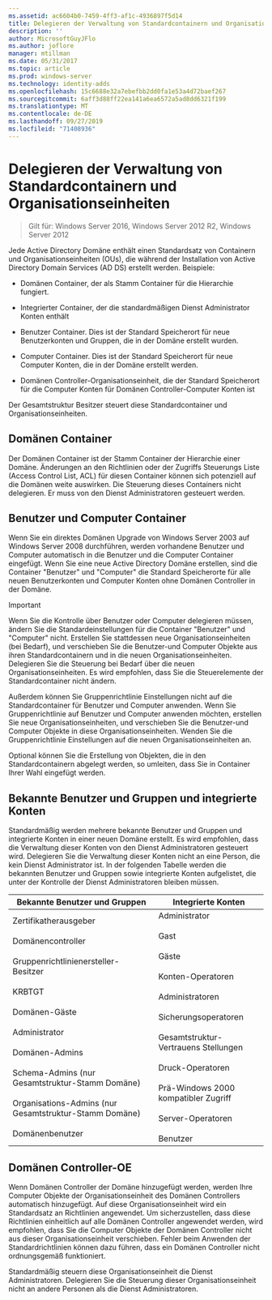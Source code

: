 ```yaml
---
ms.assetid: ac6604b0-7459-4ff3-af1c-4936897f5d14
title: Delegieren der Verwaltung von Standardcontainern und Organisationseinheiten
description: ''
author: MicrosoftGuyJFlo
ms.author: joflore
manager: mtillman
ms.date: 05/31/2017
ms.topic: article
ms.prod: windows-server
ms.technology: identity-adds
ms.openlocfilehash: 15c6688e32a7ebefbb2dd0fa1e53a4d72baef267
ms.sourcegitcommit: 6aff3d88ff22ea141a6ea6572a5ad8dd6321f199
ms.translationtype: MT
ms.contentlocale: de-DE
ms.lasthandoff: 09/27/2019
ms.locfileid: "71408936"
---
```

# <a name="delegating-administration-of-default-containers-and-ous"></a>Delegieren der Verwaltung von Standardcontainern und Organisationseinheiten

>Gilt für: Windows Server 2016, Windows Server 2012 R2, Windows Server 2012

Jede Active Directory Domäne enthält einen Standardsatz von Containern und Organisationseinheiten (OUs), die während der Installation von Active Directory Domain Services (AD DS) erstellt werden. Beispiele:  
  
-   Domänen Container, der als Stamm Container für die Hierarchie fungiert.  
  
-   Integrierter Container, der die standardmäßigen Dienst Administrator Konten enthält  
  
-   Benutzer Container. Dies ist der Standard Speicherort für neue Benutzerkonten und Gruppen, die in der Domäne erstellt wurden.  
  
-   Computer Container. Dies ist der Standard Speicherort für neue Computer Konten, die in der Domäne erstellt werden.  
  
-   Domänen Controller-Organisationseinheit, die der Standard Speicherort für die Computer Konten für Domänen Controller-Computer Konten ist  
  
Der Gesamtstruktur Besitzer steuert diese Standardcontainer und Organisationseinheiten.  
  
## <a name="domain-container"></a>Domänen Container  
Der Domänen Container ist der Stamm Container der Hierarchie einer Domäne. Änderungen an den Richtlinien oder der Zugriffs Steuerungs Liste (Access Control List, ACL) für diesen Container können sich potenziell auf die Domänen weite auswirken. Die Steuerung dieses Containers nicht delegieren. Er muss von den Dienst Administratoren gesteuert werden.  
  
## <a name="users-and-computers-containers"></a>Benutzer und Computer Container  
Wenn Sie ein direktes Domänen Upgrade von Windows Server 2003 auf Windows Server 2008 durchführen, werden vorhandene Benutzer und Computer automatisch in die Benutzer und die Computer Container eingefügt. Wenn Sie eine neue Active Directory Domäne erstellen, sind die Container "Benutzer" und "Computer" die Standard Speicherorte für alle neuen Benutzerkonten und Computer Konten ohne Domänen Controller in der Domäne.  
  
> [!IMPORTANT]  
> Wenn Sie die Kontrolle über Benutzer oder Computer delegieren müssen, ändern Sie die Standardeinstellungen für die Container "Benutzer" und "Computer" nicht. Erstellen Sie stattdessen neue Organisationseinheiten (bei Bedarf), und verschieben Sie die Benutzer-und Computer Objekte aus ihren Standardcontainern und in die neuen Organisationseinheiten. Delegieren Sie die Steuerung bei Bedarf über die neuen Organisationseinheiten. Es wird empfohlen, dass Sie die Steuerelemente der Standardcontainer nicht ändern.  
  
Außerdem können Sie Gruppenrichtlinie Einstellungen nicht auf die Standardcontainer für Benutzer und Computer anwenden. Wenn Sie Gruppenrichtlinie auf Benutzer und Computer anwenden möchten, erstellen Sie neue Organisationseinheiten, und verschieben Sie die Benutzer-und Computer Objekte in diese Organisationseinheiten. Wenden Sie die Gruppenrichtlinie Einstellungen auf die neuen Organisationseinheiten an.  
  
Optional können Sie die Erstellung von Objekten, die in den Standardcontainern abgelegt werden, so umleiten, dass Sie in Container Ihrer Wahl eingefügt werden.  
  
## <a name="well-known-users-and-groups-and-built-in-accounts"></a>Bekannte Benutzer und Gruppen und integrierte Konten  
Standardmäßig werden mehrere bekannte Benutzer und Gruppen und integrierte Konten in einer neuen Domäne erstellt. Es wird empfohlen, dass die Verwaltung dieser Konten von den Dienst Administratoren gesteuert wird. Delegieren Sie die Verwaltung dieser Konten nicht an eine Person, die kein Dienst Administrator ist. In der folgenden Tabelle werden die bekannten Benutzer und Gruppen sowie integrierte Konten aufgelistet, die unter der Kontrolle der Dienst Administratoren bleiben müssen.  
  
|Bekannte Benutzer und Gruppen|Integrierte Konten|  
|--------------------------------|----------------------|  
|Zertifikatherausgeber<br /><br />Domänencontroller<br /><br />Gruppenrichtlinienersteller-Besitzer<br /><br />KRBTGT<br /><br />Domänen-Gäste<br /><br />Administrator<br /><br />Domänen-Admins<br /><br />Schema-Admins (nur Gesamtstruktur-Stamm Domäne)<br /><br />Organisations-Admins (nur Gesamtstruktur-Stamm Domäne)<br /><br />Domänenbenutzer|Administrator<br /><br />Gast<br /><br />Gäste<br /><br />Konten-Operatoren<br /><br />Administratoren<br /><br />Sicherungsoperatoren<br /><br />Gesamtstruktur-Vertrauens Stellungen<br /><br />Druck-Operatoren<br /><br />Prä-Windows 2000 kompatibler Zugriff<br /><br />Server-Operatoren<br /><br />Benutzer|  
  
## <a name="domain-controller-ou"></a>Domänen Controller-OE  
Wenn Domänen Controller der Domäne hinzugefügt werden, werden Ihre Computer Objekte der Organisationseinheit des Domänen Controllers automatisch hinzugefügt. Auf diese Organisationseinheit wird ein Standardsatz an Richtlinien angewendet. Um sicherzustellen, dass diese Richtlinien einheitlich auf alle Domänen Controller angewendet werden, wird empfohlen, dass Sie die Computer Objekte der Domänen Controller nicht aus dieser Organisationseinheit verschieben. Fehler beim Anwenden der Standardrichtlinien können dazu führen, dass ein Domänen Controller nicht ordnungsgemäß funktioniert.  
  
Standardmäßig steuern diese Organisationseinheit die Dienst Administratoren. Delegieren Sie die Steuerung dieser Organisationseinheit nicht an andere Personen als die Dienst Administratoren.  
  


